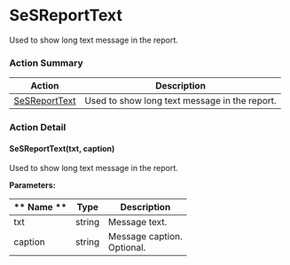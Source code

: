 # SeSReportText

Used to show long text message in the report.






<!-- ============================== property summary ========================== -->

	
<!-- ============================== action summary ========================== -->



### Action Summary

|  **Action** | **Description** | 
| ----------- | --------------- |
|	[SeSReportText](#SeSReportText) | Used to show long text message in the report. |




<!-- ============================== property detail ========================== -->
	
	
<!-- ============================== action detail ========================== -->
	
### Action Detail
		
<a name="SeSReportText"></a>    
#### SeSReportText(txt, caption)

Used to show long text message in the report.


**Parameters:**

|	** Name ** | **Type** | **Description** |
| ---------- | -------- | --------------- |
| txt | string |	Message text. |
| caption | string |	Message caption.<br>Optional. |






	

